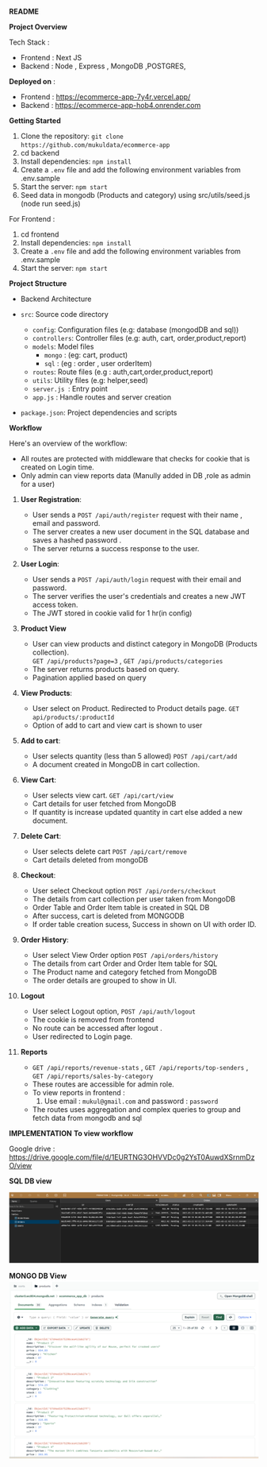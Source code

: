 

**README**

**Project Overview**

Tech Stack : 
* Frontend : Next JS 
* Backend : Node , Express , MongoDB ,POSTGRES, 

**Deployed on** : 
* Frontend : https://ecommerce-app-7y4r.vercel.app/
* Backend : https://ecommerce-app-hob4.onrender.com


**Getting Started**


1. Clone the repository: `git clone https://github.com/mukuldata/ecommerce-app`
2. cd backend 
2. Install dependencies: `npm install`
3. Create a `.env` file and add the following environment variables from .env.sample
4. Start the server: `npm start`
5. Seed data in mongodb (Products and category) using src/utils/seed.js (node run seed.js)

For Frontend :
1. cd frontend
2. Install dependencies: `npm install`
3. Create a `.env` file and add the following environment variables from .env.sample
4. Start the server: `npm start`

**Project Structure**

* Backend Architecture

* `src`: Source code directory
	+ `config`: Configuration files (e.g: database (mongodDB and sql))
	+ `controllers`: Controller files (e.g: auth, cart, order,product,report)
	+ `models`: Model files 
       + `mongo` : (eg: cart, product)
       + `sql` : (eg : order , user orderItem)
	+ `routes`: Route files (e.g : auth,cart,order,product,report)
	+ `utils`: Utility files (e.g: helper,seed)
    + `server.js `: Entry point
    + `app.js` : Handle routes and server creation
* `package.json`: Project dependencies and scripts


**Workflow**

Here's an overview of the workflow:

* All routes are protected with middleware that checks for cookie that is created on Login time.
* Only admin can view reports data (Manully added in DB ,role as admin  for a user)

1. **User Registration**:
	* User sends a `POST /api/auth/register` request with their name , email and password.
	* The server creates a new user document in the SQL database and saves a hashed password .
	* The server returns a success response to the user.
2. **User Login**:
	* User sends a `POST /api/auth/login` request with their email and password.
	* The server verifies the user's credentials and creates a new JWT access token.
    * The JWT stored in cookie valid for  1 hr(in config)
3.  **Product View**
    * User can view products and distinct category in MongoDB (Products collection).  
      `GET /api/products?page=3` , `GET /api/products/categories`
    * The server returns products based on query. 
    * Pagination applied based on query
4. **View Products**:
	* User select on Product. Redirected to Product details page. 
     `GET api/products/:productId`
	* Option of add to cart and view cart is shown to user 

5. **Add to cart**:
	* User selects quantity (less than 5 allowed)  `POST /api/cart/add`
	* A document created in MongoDB in cart collection.

6. **View Cart**:
	* User selects view cart. `GET /api/cart/view`
    * Cart details for user fetched from MongoDB
    * If quantity is increase updated quantity in cart else added a new document.
7. **Delete Cart**:
	* User selects delete cart `POST /api/cart/remove`
    * Cart details deleted from mongoDB 

8. **Checkout**:
	*  User select Checkout option `POST /api/orders/checkout`
    * The details from cart collection per user taken from MongoDB
    * Order Table and Order Item table is created in SQL DB 
    * After success, cart is deleted from MONGODB 
    * If order table creation sucess, Success in shown on UI with order ID.

9. **Order History**:
	* User select View Order option `POST /api/orders/history`
    * The details from cart Order and Order Item table for SQL 
    * The Product name and category fetched from MongoDB 
    * The order details are grouped to show in UI.

10. **Logout**
    * User select Logout option, `POST /api/auth/logout`
    * The cookie is removed from frontend 
    * No route can be accessed after logout .
    * User redirected to Login page.

11. **Reports**
    * `GET /api/reports/revenue-stats` , `GET /api/reports/top-senders` , `GET /api/reports/sales-by-category`
    * These routes are accessible for admin role.
    * To view reports in frontend :
      1. Use email :   `mukul@gmail.com` and password : `password`
    * The routes uses aggregation and complex queries to group and fetch data from mongodb and sql


**IMPLEMENTATION**
**To view workflow**

Google drive : https://drive.google.com/file/d/1EURTNG3OHVVDc0g2YsT0AuwdXSrnmDzO/view



**SQL DB view**

![alt text](image.png)

**MONGO DB View**
![alt text](image-1.png)






